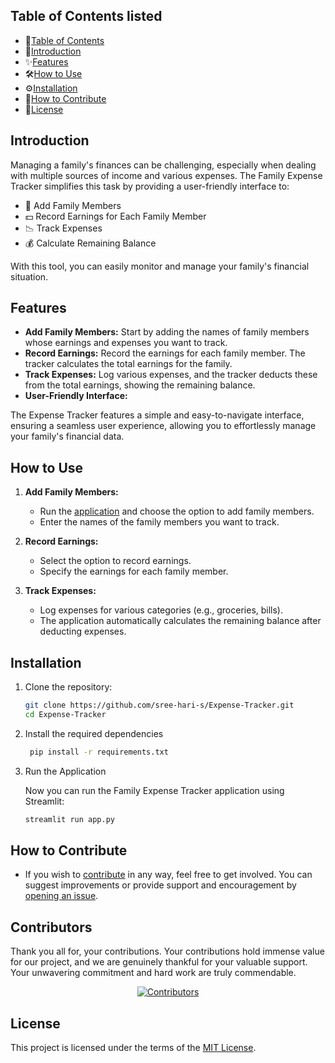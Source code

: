 

## Table of Contents listed

- 📑[Table of Contents](#table-of-contents)
- 🧾[Introduction](#introduction)
- ✨[Features](#features)
- 🛠️[How to Use](#how-to-use)
- ⚙️[Installation](#installation)
- 🙌[How to Contribute](#how-to-contribute)
- 📝[License](#license)

## Introduction

Managing a family's finances can be challenging, especially when dealing with multiple sources of income and various expenses. The Family Expense Tracker simplifies this task by providing a user-friendly interface to:

- 💼 Add Family Members
- 💵 Record Earnings for Each Family Member
- 📉 Track Expenses
- 💰 Calculate Remaining Balance

With this tool, you can easily monitor and manage your family's financial situation.

## Features

- **Add Family Members:** Start by adding the names of family members whose earnings and expenses you want to track.
- **Record Earnings:** Record the earnings for each family member. The tracker calculates the total earnings for the family.
- **Track Expenses:** Log various expenses, and the tracker deducts these from the total earnings, showing the remaining balance.
- **User-Friendly Interface:**

The Expense Tracker features a simple and easy-to-navigate interface, ensuring a seamless user experience, allowing you to effortlessly manage your family's financial data.

## How to Use

1. **Add Family Members:**
   - Run the [application](https://expense-tracker-alpha.streamlit.app/) and choose the option to add family members.
   - Enter the names of the family members you want to track.

2. **Record Earnings:**
   - Select the option to record earnings.
   - Specify the earnings for each family member.

3. **Track Expenses:**
   - Log expenses for various categories (e.g., groceries, bills).
   - The application automatically calculates the remaining balance after deducting expenses.

## Installation

1. Clone the repository:

   ```bash
   git clone https://github.com/sree-hari-s/Expense-Tracker.git
   cd Expense-Tracker
   ```

2. Install the required dependencies

   ```bash
    pip install -r requirements.txt
    ```

3. Run the Application

   Now you can run the Family Expense Tracker application using Streamlit:

    ```bash
    streamlit run app.py
    ```

## How to Contribute

- If you wish to [contribute](CONTRIBUTING.md) in any way, feel free to get involved. You can suggest improvements or provide support and encouragement by [opening an issue](https://github.com/sree-hari-s/Expense-Tracker/issues).

## Contributors

Thank you all for, your contributions. Your contributions hold immense value for our project, and we are genuinely thankful for your valuable support. Your unwavering commitment and hard work are truly commendable.

<p align="center">
  <a href="https://github.com/sree-hari-s/Expense-Tracker/graphs/contributors">
    <img src="https://contrib.rocks/image?repo=sree-hari-s/Expense-Tracker" alt="Contributors" />
  </a>
</p>


## License

This project is licensed under the terms of the [MIT License](LICENSE).
